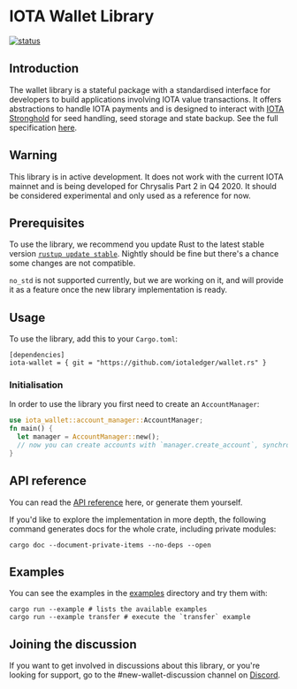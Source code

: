 # IOTA Wallet Library

[![status](https://img.shields.io/badge/Status-Alpha-yellow.svg)](https://github.com/iotaledger/wallet.rs)

## Introduction

The wallet library is a stateful package with a standardised interface for developers to build applications involving IOTA value transactions.
It offers abstractions to handle IOTA payments and is designed to interact with [IOTA Stronghold](https://github.com/iotaledger/stronghold.rs/) for seed handling, seed storage and state backup. See the full specification [here](https://github.com/iotaledger/wallet.rs/blob/master/specs/wallet-ENGINEERING-SPEC-0000.md).

## Warning

This library is in active development. It does not work with the current IOTA mainnet and is being developed for Chrysalis Part 2 in Q4 2020. It should be considered experimental and only used as a reference for now.

## Prerequisites

To use the library, we recommend you update Rust to the latest stable version [`rustup update stable`](https://github.com/rust-lang/rustup.rs#keeping-rust-up-to-date). Nightly should be fine but there's a chance some changes are not compatible.

`no_std` is not supported currently, but we are working on it, and will provide it as a feature once the new library implementation is ready.

## Usage

To use the library, add this to your `Cargo.toml`:

```
[dependencies]
iota-wallet = { git = "https://github.com/iotaledger/wallet.rs" }
```

### Initialisation

In order to use the library you first need to create an `AccountManager`:

```rust
use iota_wallet::account_manager::AccountManager;
fn main() {
  let manager = AccountManager::new();
  // now you can create accounts with `manager.create_account`, synchronize, send transfers, backup...
}
```

## API reference

You can read the [API reference](https://docs.rs/iota-wallet) here, or generate them yourself.

If you'd like to explore the implementation in more depth, the following command generates docs for the whole crate, including private modules:

```
cargo doc --document-private-items --no-deps --open
```

## Examples

You can see the examples in the [examples](examples/) directory and try them with:

```
cargo run --example # lists the available examples
cargo run --example transfer # execute the `transfer` example
```

## Joining the discussion

If you want to get involved in discussions about this library, or you're looking for support, go to the #new-wallet-discussion channel on [Discord](https://discord.iota.org).
